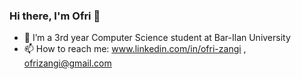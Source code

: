### Hi there, I'm Ofri 👋

- 🌱 I’m a 3rd year Computer Science student at Bar-Ilan University
- 📫 How to reach me: www.linkedin.com/in/ofri-zangi , ofrizangi@gmail.com 
